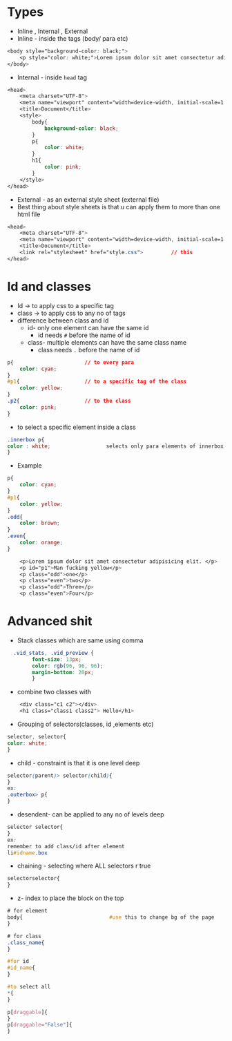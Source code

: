# Types
- Inline , Internal , External
- Inline - inside the tags (body/ para etc)
```css
<body style="background-color: black;">
    <p style="color: white;">Lorem ipsum dolor sit amet consectetur adipisicing elit. </p>  
</body>
```
- Internal - inside `head` tag
```css
<head>
    <meta charset="UTF-8">
    <meta name="viewport" content="width=device-width, initial-scale=1.0">
    <title>Document</title>
    <style>
        body{
            background-color: black;
        }
        p{
            color: white;
        }
        h1{
            color: pink;
        }
    </style>
</head>
```
- External - as an external style sheet (external file)
- Best thing about style sheets is that u can apply them to more than one html file
```css
<head>
    <meta charset="UTF-8">
    <meta name="viewport" content="width=device-width, initial-scale=1.0">
    <title>Document</title>
    <link rel="stylesheet" href="style.css">         // this
</head>
```
# Id and classes
- Id -> to apply css to a specific tag
- class -> to apply css to any no of tags
-  difference between class and id
	- id- only one element can have the same id
		-  id needs `#` before the name of id
	- class- multiple elements can have the same class name
		-  class needs `.` before the name of id
```css
p{                       // to every para
    color: cyan;
} 
#p1{                     // to a specific tag of the class
    color: yellow;
}
.p2{                     // to the class
	color: pink;         
}
```
- to select a specific element inside a class 
```css
.innerbox p{
color : white;                  selects only para elements of innerbox class
}
```
- Example
```css
p{
    color: cyan;
}
#p1{
    color: yellow;
}
.odd{
    color: brown;
}
.even{
    color: orange;
}

    <p>Lorem ipsum dolor sit amet consectetur adipisicing elit. </p>  
    <p id="p1">Man fucking yellow</p>
    <p class="odd">one</p>
    <p class="even">two</p>
    <p class="odd">Three</p>
    <p class="even">Four</p>
```
# Advanced shit
- Stack classes which are same using comma
```CSS
  .vid_stats, .vid_preview {
        font-size: 13px;
        color: rgb(96, 96, 96);
        margin-bottom: 20px;
        }
```
- combine two classes with
```css
	<div class="c1 c2"></div>
	<h1 class="class1 class2"> Hello</h1>
```
- Grouping of selectors(classes, id ,elements etc)
```css
selector, selector{            
color: white;
}
```
- child - constraint is that it is one level deep
```css
selector(parent)> selector(child){                   
}
ex:
.outerbox> p{
}
```
- desendent- can be applied to any no of levels deep
```css
selector selector{
}
ex:
remember to add class/id after element 
li#idname.box
```
- chaining - selecting where ALL selectors r true
```css
selectorselector{
}
```
- z- index to place the block on the top
```css
# for element
body{                            #use this to change bg of the page
}

# for class
.class_name{
}

#for id 
#id_name{
}

#to select all
*{
}

p[draggable]{
}
p[draggable="False"]{
}
```
